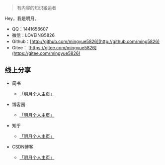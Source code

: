 > 有内容的知识搬运者

Hey，我是明月。

- QQ：1441656607
- 微信：LOVEING5826
- Github：[http://github.com/mingyue5826](http://github.com/ming5826)
- Gitee： [https://gitee.com/mingyue5826](https://gitee.com/mingyue5826)

## 线上分享

- 简书
    - [「明月个人主页」](https://www.jianshu.com/u/f1405d40e6b6)

- 博客园
    - [「明月个人主页」](https://www.cnblogs.com/mingyue5826/)

- 知乎
    - [「明月个人主页」](https://www.zhihu.com/people/mingyue5826/activities)

- CSDN博客
    - [「明月个人主页」](https://blog.csdn.net/qq_43514847)

